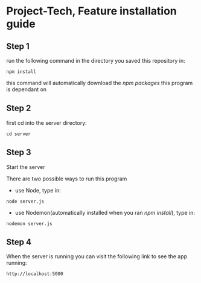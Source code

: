 # Project-Tech, Feature installation guide

## Step 1 

run the following command in the directory you saved this repository in:

```
npm install
```
this command will automatically download the _npm packages_ this program is dependant on

## Step 2

first cd into the server directory:

```
cd server
```

## Step 3 

Start the server

There are two possible ways to run this program

* use Node, type in:
```
node server.js
```

* use Nodemon(automatically installed when you ran _npm install_), type in:
```
nodemon server.js
```

## Step 4

When the server is running you can visit the following link to see the app running:

```
http://localhost:5000
```
